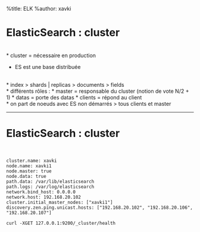 %title: ELK
%author: xavki


# ElasticSearch : cluster


<br>
* cluster = nécessaire en production

* ES est une base distribuée

<br>
* index > shards | replicas > documents > fields

<br>
* différents rôles :
		* master = responsable du cluster (notion de vote N/2 + 1)
		* datas	= porte des datas
		* clients = répond au client

<br>
* on part de noeuds avec ES non démarrés > tous clients et master

--------------------------------------------------------------------------------

# ElasticSearch : cluster


<br>

```
cluster.name: xavki
node.name: xavki1
node.master: true
node.data: true
path.data: /var/lib/elasticsearch
path.logs: /var/log/elasticsearch
network.bind_host: 0.0.0.0
network.host: 192.168.20.102
cluster.initial_master_nodes: ["xavki1"]
discovery.zen.ping.unicast.hosts: ["192.168.20.102", "192.168.20.106", "192.168.20.107"]
```


```
curl -XGET 127.0.0.1:9200/_cluster/health
```
